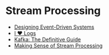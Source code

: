 # Stream Processing

* [Designing Event-Driven Systems](http://go2.confluent.io/lRHpF000kaZ80X2rd0t0b0Q)
* [I :heart: Logs](http://go2.confluent.io/ZHtd80aIr0000p0Ze20kXQR)
* [Kafka: The Definitive Guide](http://go2.confluent.io/c0d02p8Q0ktH0arXG0ZcR00)
* [Making Sense of Stream Processing](http://go2.confluent.io/c0d02p8Q0ktH0arXH0ZdR00)
